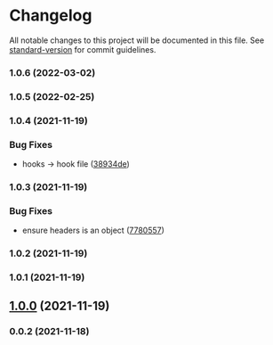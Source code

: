# Changelog

All notable changes to this project will be documented in this file. See [standard-version](https://github.com/conventional-changelog/standard-version) for commit guidelines.

### 1.0.6 (2022-03-02)

### 1.0.5 (2022-02-25)

### 1.0.4 (2021-11-19)


### Bug Fixes

* hooks → hook file ([38934de](https://github.com/Kikobeats/https-tls/commit/38934de9bf8fa574431c3d3a59c468ccc89b5c3f))

### 1.0.3 (2021-11-19)


### Bug Fixes

* ensure headers is an object ([7780557](https://github.com/Kikobeats/https-tls/commit/7780557d9d9b5e25a567418454f4d0526661129d))

### 1.0.2 (2021-11-19)

### 1.0.1 (2021-11-19)

## [1.0.0](https://github.com/Kikobeats/https-tls/compare/v0.0.2...v1.0.0) (2021-11-19)

### 0.0.2 (2021-11-18)
